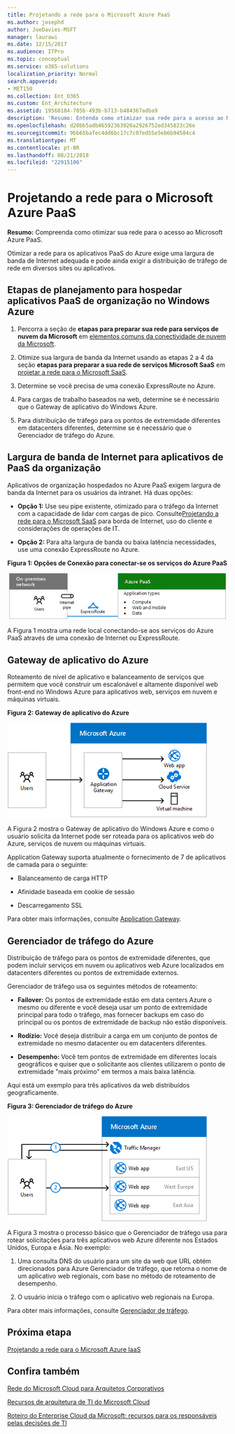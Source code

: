 ```yaml
---
title: Projetando a rede para o Microsoft Azure PaaS
ms.author: josephd
author: JoeDavies-MSFT
manager: laurawi
ms.date: 12/15/2017
ms.audience: ITPro
ms.topic: conceptual
ms.service: o365-solutions
localization_priority: Normal
search.appverid:
- MET150
ms.collection: Ent_O365
ms.custom: Ent_Architecture
ms.assetid: 19568184-705b-493b-b713-b484367adba9
description: 'Resumo: Entenda como otimizar sua rede para o acesso ao Microsoft Azure PaaS.'
ms.openlocfilehash: d20bb5adb46592363926a2926752ed345823c26e
ms.sourcegitcommit: 9bb65bafec4dd6bc17c7c07ed55e5eb6b94584c4
ms.translationtype: MT
ms.contentlocale: pt-BR
ms.lasthandoff: 08/21/2018
ms.locfileid: "22915106"
---
```

# <a name="designing-networking-for-microsoft-azure-paas"></a>Projetando a rede para o Microsoft Azure PaaS

 **Resumo:** Compreenda como otimizar sua rede para o acesso ao Microsoft Azure PaaS.
  
Otimizar a rede para os aplicativos PaaS do Azure exige uma largura de banda de Internet adequada e pode ainda exigir a distribuição de tráfego de rede em diversos sites ou aplicativos.
  
## <a name="planning-steps-for-hosting-organization-paas-applications-in-azure"></a>Etapas de planejamento para hospedar aplicativos PaaS de organização no Windows Azure

1. Percorra a seção de **etapas para preparar sua rede para serviços de nuvem da Microsoft** em [elementos comuns da conectividade de nuvem da Microsoft](common-elements-of-microsoft-cloud-connectivity.md).
    
2. Otimize sua largura de banda da Internet usando as etapas 2 a 4 da seção **etapas para preparar a sua rede de serviços Microsoft SaaS** em [projetar a rede para o Microsoft SaaS](designing-networking-for-microsoft-saas.md).
    
3. Determine se você precisa de uma conexão ExpressRoute no Azure.
    
4. Para cargas de trabalho baseados na web, determine se é necessário que o Gateway de aplicativo do Windows Azure.
    
5. Para distribuição de tráfego para os pontos de extremidade diferentes em datacenters diferentes, determine se é necessário que o Gerenciador de tráfego do Azure.
    
## <a name="internet-bandwidth-for-organization-paas-applications"></a>Largura de banda de Internet para aplicativos de PaaS da organização

Aplicativos de organização hospedados no Azure PaaS exigem largura de banda da Internet para os usuários da intranet. Há duas opções:
  
- **Opção 1:** Use seu pipe existente, otimizado para o tráfego da Internet com a capacidade de lidar com cargas de pico. Consulte[Projetando a rede para o Microsoft SaaS](designing-networking-for-microsoft-saas.md) para borda de Internet, uso do cliente e considerações de operações de IT.
    
- **Opção 2:** Para alta largura de banda ou baixa latência necessidades, use uma conexão ExpressRoute no Azure.
    
**Figura 1: Opções de Conexão para conectar-se os serviços do Azure PaaS**

![Figura 1: Opções de conexão para os serviços de PaaS do Azure](media/Network-Poster/PaaS1.png)
  
A Figura 1 mostra uma rede local conectando-se aos serviços do Azure PaaS através de uma conexão de Internet ou ExpressRoute.
  
## <a name="azure-application-gateway"></a>Gateway de aplicativo do Azure

Roteamento de nível de aplicativo e balanceamento de serviços que permitem que você construir um escalonável e altamente disponível web front-end no Windows Azure para aplicativos web, serviços em nuvem e máquinas virtuais. 
  
**Figura 2: Gateway de aplicativo do Azure**

![Figura 2: Serviço de gateway do aplicativo do Azure](media/Network-Poster/PaaS2.png)
  
A Figura 2 mostra o Gateway de aplicativo do Windows Azure e como o usuário solicita da Internet pode ser roteada para os aplicativos web do Azure, serviços de nuvem ou máquinas virtuais.
  
Application Gateway suporta atualmente o fornecimento de 7 de aplicativos de camada para o seguinte:
  
- Balanceamento de carga HTTP
    
- Afinidade baseada em cookie de sessão
    
- Descarregamento SSL
    
Para obter mais informações, consulte [Application Gateway](https://docs.microsoft.com/azure/application-gateway/application-gateway-introduction).
  
## <a name="azure-traffic-manager"></a>Gerenciador de tráfego do Azure

Distribuição de tráfego para os pontos de extremidade diferentes, que podem incluir serviços em nuvem ou aplicativos web Azure localizados em datacenters diferentes ou pontos de extremidade externos.
  
Gerenciador de tráfego usa os seguintes métodos de roteamento:
  
- **Failover:** Os pontos de extremidade estão em data centers Azure o mesmo ou diferente e você deseja usar um ponto de extremidade principal para todo o tráfego, mas fornecer backups em caso do principal ou os pontos de extremidade de backup não estão disponíveis.
    
- **Rodízio:** Você deseja distribuir a carga em um conjunto de pontos de extremidade no mesmo datacenter ou em datacenters diferentes.
    
- **Desempenho:** Você tem pontos de extremidade em diferentes locais geográficos e quiser que o solicitante aos clientes utilizarem o ponto de extremidade "mais próximo" em termos a mais baixa latência.
    
Aqui está um exemplo para três aplicativos da web distribuídos geograficamente.
  
**Figura 3: Gerenciador de tráfego do Azure**

![Figura 3: Gerenciador de tráfego do Azure](media/Network-Poster/PaaS3.png)
  
A Figura 3 mostra o processo básico que o Gerenciador de tráfego usa para rotear solicitações para três aplicativos web Azure diferente nos Estados Unidos, Europa e Ásia. No exemplo:
  
1. Uma consulta DNS do usuário para um site da web que URL obtém direcionados para Azure Gerenciador de tráfego, que retorna o nome de um aplicativo web regionais, com base no método de roteamento de desempenho.
    
2. O usuário inicia o tráfego com o aplicativo web regionais na Europa.
    
Para obter mais informações, consulte [Gerenciador de tráfego](https://docs.microsoft.com/azure/traffic-manager/traffic-manager-overview).

## <a name="next-step"></a>Próxima etapa

[Projetando a rede para o Microsoft Azure IaaS](designing-networking-for-microsoft-azure-iaas.md)
 
## <a name="see-also"></a>Confira também

[Rede do Microsoft Cloud para Arquitetos Corporativos](microsoft-cloud-networking-for-enterprise-architects.md)
  
[Recursos de arquitetura de TI do Microsoft Cloud](microsoft-cloud-it-architecture-resources.md)

[Roteiro do Enterprise Cloud da Microsoft: recursos para os responsáveis pelas decisões de TI](https://sway.com/FJ2xsyWtkJc2taRD)



